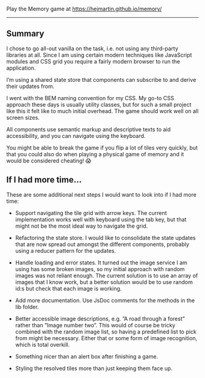 Play the Memory game at https://hejmartin.github.io/memory/

---

## Summary

I chose to go all-out vanilla on the task, i.e. not using any third-party libraries at all. Since I am using certain modern techniques like JavaScript modules and CSS grid you require a fairly modern browser to run the application.

I’m using a shared state store that components can subscribe to and derive their updates from.

I went with the BEM naming convention for my CSS. My go-to CSS approach these days is usually utility classes, but for such a small project like this it felt like to much initial overhead. The game should work well on all screen sizes.

All components use semantic markup and descriptive texts to aid accessibility, and you can navigate using the keyboard.

You might be able to break the game if you flip a lot of tiles very quickly, but that you could also do when playing a physical game of memory and it would be considered cheating! 😱

## If I had more time…

These are some additional next steps I would want to look into if I had more time:

- Support navigating the tile grid with arrow keys. The current implementation works well with keyboard using the tab key, but that might not be the most ideal way to navigate the grid.

- Refactoring the state store. I would like to consolidate the state updates that are now spread out amongst the different components, probably using a reducer pattern for the updates.

- Handle loading and error states. It turned out the image service I am using has some broken images, so my initial approach with random images was not reliant enough. The current solution is to use an array of images that I know work, but a better solution would be to use random id:s but check that each image is working.

- Add more documentation. Use JsDoc comments for the methods in the lib folder.

- Better accessible image descriptions, e.g. ”A road through a forest” rather than ”Image number two”. This would of course be tricky combined with the random image list, so having a predefined list to pick from might be necessary. Either that or some form of image recognition, which is total overkill.

- Something nicer than an alert box after finishing a game.

- Styling the resolved tiles more than just keeping them face up.
